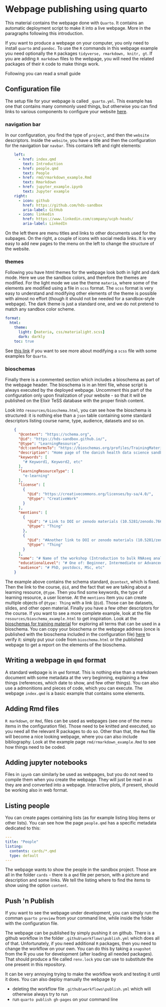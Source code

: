 # Webpage publishing using quarto

This material contains the webpage done with `Quarto`. It contains an automatic deployment script to make it into a live webpage. More in the paragraphs following this introduction.

If you want to produce a webpage on your computer, you only need to install `quarto` and `pandoc`. To use the `R` commands in this webpage example you need optionally the `R` packages `tidyverse, rmarkdown, knitr, gt`. If you are adding `R markdown` files to the webpage, you will need the related packages of their `R` code to make things work.

Following you can read a small guide

## Configuration file

The setup file for your webpage is called `_quarto.yml`. This example has one that contains many commonly used things, but otherwise you can find links to various components to configure your website [here](https://quarto.org/docs/websites/).

### navigation bar

In our configuration, you find the type of `project`, and then the `website` descriptors. Inside the `website`, you have a title and then the configuration for the navigation bar `navbar`. This contains left and right elements:
```yml
    left:
      - href: index.qmd
        text: Introduction
      - href: people.qmd
        text: People
      - href: rmd/rmarkdown_example.Rmd
        text: Rmarkdown      
      - href: jupyter_example.ipynb
        text: Jupyter example
    right: 
      - icon: github
        href: https://github.com/hds-sandbox
        aria-label: GitHub
      - icon: linkedin
        href: https://www.linkedin.com/company/ucph-heads/
        aria-label: LinkedIn
```
On the left there are menu titles and links to other documents used for the subpages. On the right, a couple of icons with social media links. It is very easy to add new pages to the menu on the left to change the structure of the website.

### themes

Following you have html themes for the webpage look both in light and dark mode. Here we use the sandbox colors, and therefore the themes are modified. For the light mode we use the theme `materia`, where some of the elements are modified using a file in `scss` format. The `scss` format is very easy to understand and modifying other elements of the theme is possible with almost no effort (though it should not be needed for a sandbox-style webpage). The dark theme is just a standard one, and we do not pretend to match any sandbox color scheme. 

```yml
format:
  html:
    theme: 
      light: [materia, css/materialight.scss]
      dark: darkly
    toc: true
```

See [this link](https://quarto.org/docs/output-formats/html-themes.html) if you want to see more about modifying a `scss` file with some examples for `Quarto`.

### bioschemas

Finally there is a commented section which includes a bioschema as part of the webpage header. The bioschema is in an html file, whose script is always executed by the deployed webpage. Uncomment this part of the configuration only upon finalization of your website - so that it will be published on the Elixir TeSS database with the proper finish content.

Look into `resources/bioschema.html`, you can see how the bioschema is structured: it is nothing else than a `json` table containing some standard descriptors listing course name, type, audience, datasets and so on.

```json
    {
      "@context": "https://schema.org",
      "@id": "https://hds-sandbox.github.io/",
      "@type": "LearningResource",
      "dct:conformsTo": "https://bioschemas.org/profiles/TrainingMaterial/1.0-RELEASE",
      "description": "Home page of the danish health data science sandbox",
      "keywords": [
        "# Keyword1, Keyword2, etc"
      ],
      "learningResourceType": [
        "e-learning"
      ],
      "license": [
        {
          "@id": "https://creativecommons.org/licenses/by-sa/4.0/",
          "@type": "CreativeWork"
        }
      ],
      "mentions": [
        {
          "@id": "# Link to DOI or zenodo materials (10.5281/zenodo.7660225)",
          "@type": "Thing"
        },
        {
          "@id": "#Another link to DOI or zenodo materials (10.5281/zenodo.7565997)",
          "@type": "Thing"
        }
      ],
      "name": "# Name of the workshop (Introduction to bulk RNAseq analysis workshop)",
      "educationalLevel": "# One of: Beginner, Intermediate or Advanced",
      "audience": "# PhD, postdocs, MSc, etc"
    }
```

The example above contains the schema standard, `@context`, which is fixed. Then the link to the course, `@id`, and the fact that we are talking about a learning resource, `@type`. Then you find some keywords, the type of learning resource, a user license. At the `mentions` item you can create multiple objects of `@type: Thing` with a link (`@id`). Those can be datasets, slides, and other open material. Finally you have a few other descriptors for the course. If you want to see a more complete example, look at the file `resources/bioschema_example.html` to get inspiration. Look at the  [bioschemas for training material](https://bioschemas.org/profiles/TrainingMaterial/1.0-RELEASE) for exploring all terms that can be used in a bioschema. You can copy your bioschema or the webpage address (once is published with the bioschema included in the configuration file) [here](https://validator.schema.org/) to verify it: simply put your code from `bioschema.html` or the published webpage to get a report on the elements of the bioschema.

## Writing a webpage in `qmd` format

A standard webpage is in `qmd` format. This is nothing else than a markdown document with some metadata at the very beginning, explaining a few things (references, which date to show, and few other things). You can also use a admonitions and pieces of code, which you can execute. The webpage `index.qmd` is a basic example that contains some elements.

## Adding Rmd files

`R markdown`, or `Rmd`, files can be used as webpages (see one of the menu items in the configuration file). Those need to be knitted and executed, so you need all the relevant R packages to do so. Other than that, the `Rmd` file will become a nice looking webpage, where you can also include bibliography. Look at the example page `rmd/rmarkdown_example.Rmd` to see how things need to be coded.

## Adding jupyter notebooks

Files in `ipynb` can similarly be used as webpages, but you do not need to compile them when you create the webpage. They will just be read in as they are and converted into a webpage. Interactive plots, if present, should be working also in web format.

## Listing people

You can create pages containing lists (as for example listing blog items or other lists). You can see how the page `people.qmd` has a specific metadata dedicated to this:

```yml
---
title: "People"
listing:
  contents: cards/*.qmd
  type: default
---
```

The webpage wants to show the people in the sandbox project. Those are all in the folder `cards` - there is a `qmd` file per person, with a picture and description and some links. We tell the listing where to find the items to show using the option `content`.

## Push 'n Publish

If you want to see the webpage under development, you can simply run the comman `quarto preview` from your command line, while inside the folder with the configuration file.

The webpage can be published by simply pushing it on github. There is a github workflow in the folder `.github\workflows\publish.yml` which does all of that. Unfortunately, if you need additional `R` packages, then you need to change the workflow on your own. You can do this by taking a `snapshot` from the R you use for development (after loading all needed packages). That should produce a file called `renv.lock` you can use to substitute the one present in this repository.

It can be very annoying trying to make the workflow work and testing it until it does. You can also deploy manually the webpage by 

* deleting the workflow file `.github\workflows\publish.yml` which will otherwise always try to run
* run `quarto publish gh-pages` on your command line